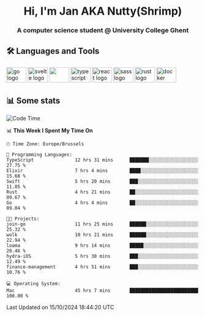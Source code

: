 <h1 align="center">Hi, I'm Jan AKA Nutty(Shrimp)</h1>
<h3 align="center">A computer science student @ University College Ghent</h3>

<h2 align="left">🛠️ Languages and Tools</h2>

###

<div align="left">
  <img src="https://cdn.jsdelivr.net/gh/devicons/devicon/icons/go/go-original.svg" height="40" width="52" alt="go logo"  />
  <img src="https://cdn.jsdelivr.net/gh/devicons/devicon@latest/icons/svelte/svelte-original.svg"  height="40" width="52" alt="svelte logo" />
  <img src="https://cdn.jsdelivr.net/gh/devicons/devicon@latest/icons/tailwindcss/tailwindcss-original.svg" height="40" width="52" />
  <img src="https://cdn.jsdelivr.net/gh/devicons/devicon/icons/typescript/typescript-original.svg" height="40" width="52" alt="typescript logo"  />
  <img src="https://cdn.jsdelivr.net/gh/devicons/devicon/icons/react/react-original.svg" height="40" width="52" alt="react logo"  />
  <img src="https://cdn.jsdelivr.net/gh/devicons/devicon/icons/sass/sass-original.svg" height="40" width="52" alt="sass logo"  />
  <img src="https://cdn.jsdelivr.net/gh/devicons/devicon@latest/icons/rust/rust-original.svg" height="40" width="52" alt="rust logo" />
  <img src="https://cdn.jsdelivr.net/gh/devicons/devicon/icons/docker/docker-original.svg" height="40" width="52" alt="docker logo"  />
</div>

<h2>📊 Some stats</h2>

<!--START_SECTION:waka-->
![Code Time](http://img.shields.io/badge/Code%20Time-5%2C139%20hrs%2016%20mins-blue)

📊 **This Week I Spent My Time On** 

```text
🕑︎ Time Zone: Europe/Brussels

💬 Programming Languages: 
TypeScript               12 hrs 31 mins      ███████░░░░░░░░░░░░░░░░░░   27.75 % 
Elixir                   7 hrs 4 mins        ████░░░░░░░░░░░░░░░░░░░░░   15.68 % 
Swift                    5 hrs 20 mins       ███░░░░░░░░░░░░░░░░░░░░░░   11.85 % 
Rust                     4 hrs 21 mins       ██░░░░░░░░░░░░░░░░░░░░░░░   09.67 % 
Go                       4 hrs 4 mins        ██░░░░░░░░░░░░░░░░░░░░░░░   09.04 % 

🐱‍💻 Projects: 
join-go                  11 hrs 25 mins      ██████░░░░░░░░░░░░░░░░░░░   25.32 % 
wolk                     10 hrs 21 mins      ██████░░░░░░░░░░░░░░░░░░░   22.94 % 
loama                    9 hrs 14 mins       █████░░░░░░░░░░░░░░░░░░░░   20.46 % 
hydra-iOS                5 hrs 38 mins       ███░░░░░░░░░░░░░░░░░░░░░░   12.49 % 
finance-management       4 hrs 51 mins       ███░░░░░░░░░░░░░░░░░░░░░░   10.76 % 

💻 Operating System: 
Mac                      45 hrs 7 mins       █████████████████████████   100.00 % 
```


 Last Updated on 15/10/2024 18:44:20 UTC
<!--END_SECTION:waka-->
